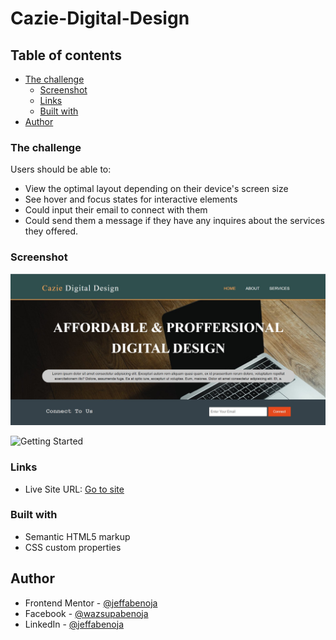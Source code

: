 # Cazie-Digital-Design

## Table of contents

- [The challenge](#the-challenge)
  - [Screenshot](#screenshot)
  - [Links](#links)
  - [Built with](#built-with) 
- [Author](#author)


### The challenge

Users should be able to:

- View the optimal layout depending on their device's screen size
- See hover and focus states for interactive elements
- Could input their email to connect with them
- Could send them a message if they have any inquires about the services they offered.

### Screenshot

![](./IMG/Screenshot.jpg)

![Getting Started](./Screenshot.jpg)

### Links

- Live Site URL: [Go to site](https://jeffabenoja.github.io/product_preview/)

### Built with

- Semantic HTML5 markup
- CSS custom properties

## Author

- Frontend Mentor - [@jeffabenoja](https://www.frontendmentor.io/profile/jeffabenoja)
- Facebook - [@wazsupabenoja](https://www.facebook.com/wazsupabenoja)
- LinkedIn - [@jeffabenoja](https://www.linkedin.com/in/jeffabenoja/)
